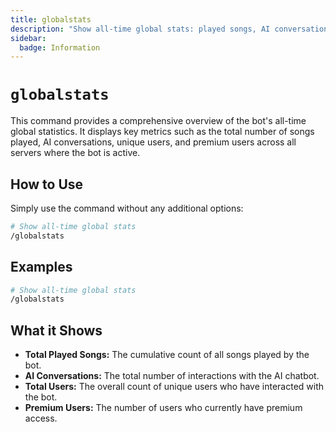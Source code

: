 ```yaml
---
title: globalstats
description: "Show all-time global stats: played songs, AI conversations, total users, premium users"
sidebar:
  badge: Information
---
```


# `globalstats`

This command provides a comprehensive overview of the bot's all-time global statistics. It displays key metrics such as the total number of songs played, AI conversations, unique users, and premium users across all servers where the bot is active.

## How to Use

Simply use the command without any additional options:

```sh
# Show all-time global stats
/globalstats
```

## Examples

```sh
# Show all-time global stats
/globalstats
```

## What it Shows

*   **Total Played Songs:** The cumulative count of all songs played by the bot.
*   **AI Conversations:** The total number of interactions with the AI chatbot.
*   **Total Users:** The overall count of unique users who have interacted with the bot.
*   **Premium Users:** The number of users who currently have premium access.